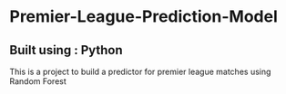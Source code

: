 # Premier-League-Prediction-Model
## Built using : Python
This is a project to build a predictor for premier league matches using Random Forest
